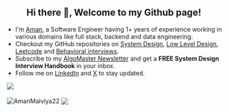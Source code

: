 <h2 align="center">Hi there 👋, Welcome to my Github page!</h2>
<ul>
  <li>I'm <a href = "https://aman-malviya22.netlify.app/">Aman</a>, a Software Engineer having 1+ years of experience working in various domains like full stack, backend and data engineering.</li>
  <li>Checkout my GitHub repositories on <a href = "https://github.com/ashishps1/awesome-system-design-resources">System Design</a>, <a href = "https://github.com/ashishps1/awesome-low-level-design">Low Level Design</a>, <a href = "https://github.com/ashishps1/awesome-leetcode-resources">Leetcode</a> and <a href = "https://github.com/ashishps1/awesome-behavioral-interviews">Behavioral interviews</a>.</li>
  <li>Subscribe to my <a href = "https://bit.ly/amghpr">AlgoMaster Newsletter</a> and get a <b>FREE System Design Interview Handbook</b> in your inbox.</li>
  <li>Follow me on <a href="https://www.linkedin.com/in/aman-malviya-839392201/">LinkedIn</a> and <a href="https://x.com/AmanMalviy22">X</a> to stay updated.</li>
</ul>

&nbsp;![](https://komarev.com/ghpvc/?username=AmanMalviya22&color=brightgreen)
<p>&nbsp;<img align="center" src="https://github-readme-stats.vercel.app/api?username=ashishps1&show_icons=true&locale=en" alt="AmanMalviya22" />
<img align="center" src="https://github-readme-stats.vercel.app/api/top-langs/?username=&layout=compact&hide_border=true&&langs_count=10&show_icons=true&theme=transparent" />
</p>
